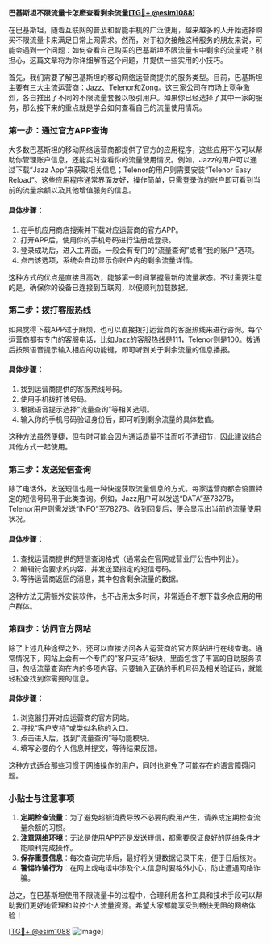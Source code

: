 **巴基斯坦不限流量卡怎麽查看剩余流量[[TG💪+ @esim1088](https://t.me/s/esim1088)]**

在巴基斯坦，随着互联网的普及和智能手机的广泛使用，越来越多的人开始选择购买不限流量卡来满足日常上网需求。然而，对于初次接触这种服务的朋友来说，可能会遇到一个问题：如何查看自己购买的巴基斯坦不限流量卡中剩余的流量呢？别担心，这篇文章将为你详细解答这个问题，并提供一些实用的小技巧。

首先，我们需要了解巴基斯坦的移动网络运营商提供的服务类型。目前，巴基斯坦主要有三大主流运营商：Jazz、Telenor和Zong。这三家公司在市场上竞争激烈，各自推出了不同的不限流量套餐以吸引用户。如果你已经选择了其中一家的服务，那么接下来的重点就是学会如何查看自己的流量使用情况。

### **第一步：通过官方APP查询**

大多数巴基斯坦的移动网络运营商都提供了官方的应用程序，这些应用不仅可以帮助你管理账户信息，还能实时查看你的流量使用情况。例如，Jazz的用户可以通过下载“Jazz App”来获取相关信息；Telenor的用户则需要安装“Telenor Easy Reload”。这些应用程序通常界面友好，操作简单，只需登录你的账户即可看到当前的流量余额以及其他增值服务的信息。

#### **具体步骤：**
1. 在手机应用商店搜索并下载对应运营商的官方APP。
2. 打开APP后，使用你的手机号码进行注册或登录。
3. 登录成功后，进入主界面，一般会有专门的“流量查询”或者“我的账户”选项。
4. 点击该选项，系统会自动显示你账户内的剩余流量详情。

这种方式的优点是直接且高效，能够第一时间掌握最新的流量状态。不过需要注意的是，确保你的设备已连接到互联网，以便顺利加载数据。

### **第二步：拨打客服热线**

如果觉得下载APP过于麻烦，也可以直接拨打运营商的客服热线来进行咨询。每个运营商都有专门的客服电话，比如Jazz的客服热线是111，Telenor则是100。拨通后按照语音提示输入相应的功能键，即可听到关于剩余流量的信息播报。

#### **具体步骤：**
1. 找到运营商提供的客服热线号码。
2. 使用手机拨打该号码。
3. 根据语音提示选择“流量查询”等相关选项。
4. 输入你的手机号码验证身份后，即可听到剩余流量的具体数值。

这种方法虽然便捷，但有时可能会因为通话质量不佳而听不清细节，因此建议结合其他方式一起使用。

### **第三步：发送短信查询**

除了电话外，发送短信也是一种快速获取流量信息的方式。每家运营商都会设置特定的短信号码用于此类查询。例如，Jazz用户可以发送“DATA”至78278，Telenor用户则需发送“INFO”至78278。收到回复后，便会显示出当前的流量使用状况。

#### **具体步骤：**
1. 查找运营商提供的短信查询格式（通常会在官网或营业厅公告中列出）。
2. 编辑符合要求的内容，并发送至指定的短信号码。
3. 等待运营商返回的消息，其中包含剩余流量的数据。

这种方法无需额外安装软件，也不占用太多时间，非常适合不想下载多余应用的用户群体。

### **第四步：访问官方网站**

除了上述几种途径之外，还可以直接访问各大运营商的官方网站进行在线查询。通常情况下，网站上会有一个专门的“客户支持”板块，里面包含了丰富的自助服务项目，包括流量查询在内的多项内容。只要输入正确的手机号码及相关验证码，就能轻松查找到你需要的信息。

#### **具体步骤：**
1. 浏览器打开对应运营商的官方网站。
2. 寻找“客户支持”或类似名称的入口。
3. 点击进入后，找到“流量查询”等功能模块。
4. 填写必要的个人信息并提交，等待结果反馈。

这种方式适合那些习惯于网络操作的用户，同时也避免了可能存在的语言障碍问题。

### **小贴士与注意事项**

1. **定期检查流量**：为了避免超额消费导致不必要的费用产生，请养成定期检查流量余额的习惯。
2. **注意网络环境**：无论是使用APP还是发送短信，都需要保证良好的网络条件才能顺利完成操作。
3. **保存重要信息**：每次查询完毕后，最好将关键数据记录下来，便于日后核对。
4. **警惕诈骗行为**：在网上或电话中涉及个人信息时要格外小心，防止遭遇网络诈骗。

总之，在巴基斯坦使用不限流量卡的过程中，合理利用各种工具和技术手段可以帮助我们更好地管理和监控个人流量资源。希望大家都能享受到畅快无阻的网络体验！

[[TG💪+ @esim1088](https://t.me/s/esim1088) ![Image](https://i.postimg.cc/4NQfJmqS/Snipaste-2025-05-13-00-14-12.png)]